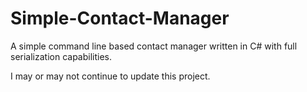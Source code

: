 # Simple-Contact-Manager
A simple command line based contact manager written in C# with full serialization capabilities.

I may or may not continue to update this project.
